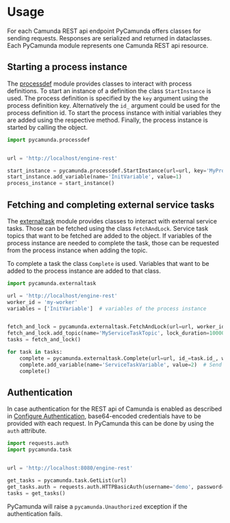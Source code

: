 # Usage

For each Camunda REST api endpoint PyCamunda offers classes for sending requests. Responses are 
serialized and returned in dataclasses. Each PyCamunda module represents one Camunda REST api 
resource. 

## Starting a process instance

The [processdef](processdef) module provides classes to interact with process definitions. To start 
an instance of a definition the class `StartInstance` is used. The process definition is specified 
by the `key` argument using the process definition key. Alternatively the `id_` argument could be 
used for the process definition id. To start the process instance with initial variables they are 
added using the respective method. Finally, the process instance is started by calling the object. 

```python
import pycamunda.processdef


url = 'http://localhost/engine-rest'

start_instance = pycamunda.processdef.StartInstance(url=url, key='MyProcessDefinition')
start_instance.add_variable(name='InitVariable', value=1)
process_instance = start_instance()
```


## Fetching and completing external service tasks

The [externaltask](externaltask) module provides classes to interact with external service tasks. 
Those can be fetched using the class `FetchAndLock`. Service task topics that want to be fetched are
 added to the object. If variables of the process instance are needed to complete the task, those 
 can be requested from the process instance when adding the topic.

To complete a task the class `Complete` is used. Variables that want to be added to the process 
instance are added to that class.

```python
import pycamunda.externaltask

url = 'http://localhost/engine-rest'
worker_id = 'my-worker'
variables = ['InitVariable']  # variables of the process instance


fetch_and_lock = pycamunda.externaltask.FetchAndLock(url=url, worker_id=worker_id, max_tasks=10)
fetch_and_lock.add_topic(name='MyServiceTaskTopic', lock_duration=10000, variables=variables)
tasks = fetch_and_lock()

for task in tasks:
    complete = pycamunda.externaltask.Complete(url=url, id_=task.id_, worker_id=worker_id)
    complete.add_variable(name='ServiceTaskVariable', value=2)  # Send this variable to the instance
    complete()
```

## Authentication

In case authentication for the REST api of Camunda is enabled as described in
<a href="https://docs.camunda.org/manual/latest/reference/rest/overview/authentication/">Configure Authentication</a>,
base64-encoded credentials have to be provided with each request. In PyCamunda this can be done
by using the `auth` attribute.
```python
import requests.auth
import pycamunda.task


url = 'http://localhost:8080/engine-rest'

get_tasks = pycamunda.task.GetList(url)
get_tasks.auth = requests.auth.HTTPBasicAuth(username='demo', password='demo')
tasks = get_tasks()
```
PyCamunda will raise a `pycamunda.Unauthorized` exception if the authentication fails.
